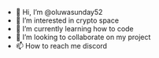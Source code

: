 - 👋 Hi, I’m @oluwasunday52
- 👀 I’m interested in crypto space 
- 🌱 I’m currently learning how to code
- 💞️ I’m looking to collaborate on my project 
- 📫 How to reach me discord 

<!---
oluwasunday52/oluwasunday52 is a ✨ special ✨ repository because its `README.md` (this file) appears on your GitHub profile.
You can click the Preview link to take a look at your changes.
--->
